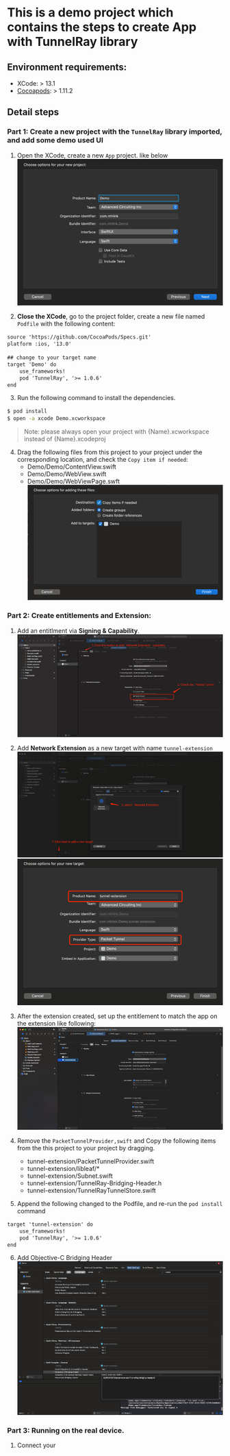 # This is a demo project which contains the steps to create App with TunnelRay library

## Environment requirements:
- XCode: > 13.1
- [Cocoapods](https://guides.cocoapods.org/using/getting-started.html): > 1.11.2

## Detail steps

### Part 1: Create a new project with the `TunnelRay` library imported, and add some demo used UI
1. Open the XCode, create a new `App` project. like below  
    ![New project](./sources/new-project.png)

2. **Close the XCode**, go to the project folder, create a new file named `Podfile` with the following content:
```pod
source 'https://github.com/CocoaPods/Specs.git'
platform :ios, '13.0'

## change to your target name
target 'Demo' do
    use_frameworks!
    pod 'TunnelRay', '>= 1.0.6'
end 
```

3. Run the following command to install the dependencies.
```bash
$ pod install
$ open -a xcode Demo.xcworkspace
```
> Note: please always open your project with {Name}.xcworkspace instead of {Name}.xcodeproj

4. Drag the following files from this project to your project under the corresponding location, and check the `Copy item if needed`:
    - Demo/Demo/ContentView.swift
    - Demo/Demo/WebView.swift
    - Demo/Demo/WebViewPage.swft  
    ![Copy resource](sources/copy-resource.png)

### Part 2: Create entitlements and Extension:

1. Add an entitlment via **Signing & Capability**.  
    ![Add entitlement](sources/add-extension.png)

2. Add **Network Extension** as a new target with name `tunnel-extension`  
    ![Add Network extension](sources/add-new-target.png.png)  
    ![Extension properties](sources/extension-properties.png.png)

3. After the extension created, set up the entitlement to match the app on the extension like following:  
    ![Extension entitlment](sources/extension-entitlement.png)

4. Remove the `PacketTunnelProvider,swift` and Copy the following items from the this project to your project by dragging.  
    - tunnel-extension/PacketTunnelProvider.swift
    - tunnel-extension/libleaf/*
    - tunnel-extension/Subnet.swift
    - tunnel-extension/TunnelRay-Bridging-Header.h
    - tunnel-extension/TunnelRayTunnelStore.swift

5. Append the following changed to the Podfile, and re-run the `pod install` command
```
target 'tunnel-extension' do
    use_frameworks!
    pod 'TunnelRay', '>= 1.0.6'
end 
```

6. Add Objective-C Bridging Header  
    ![Add Bridging header](sources/add-bridgin-header.png)

### Part 3: Running on the real device.

1. Connect your 
